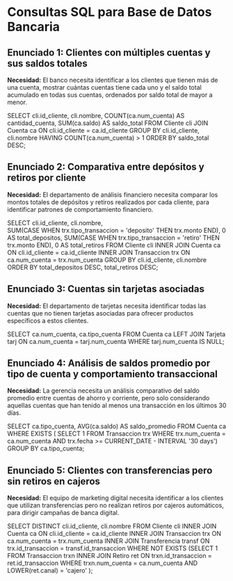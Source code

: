# Consultas SQL para Base de Datos Bancaria

## Enunciado 1: Clientes con múltiples cuentas y sus saldos totales

**Necesidad:** El banco necesita identificar a los clientes que tienen más de una cuenta, mostrar cuántas cuentas tiene cada uno y el saldo total acumulado en todas sus cuentas, ordenados por saldo total de mayor a menor.

SELECT  cli.id_cliente, cli.nombre, COUNT(ca.num_cuenta) AS cantidad_cuenta, SUM(ca.saldo) AS saldo_total
FROM  Cliente cli
JOIN Cuenta ca ON cli.id_cliente = ca.id_cliente
GROUP BY cli.id_cliente, cli.nombre
HAVING COUNT(ca.num_cuenta) > 1
ORDER BY saldo_total DESC;

## Enunciado 2: Comparativa entre depósitos y retiros por cliente

**Necesidad:** El departamento de análisis financiero necesita comparar los montos totales de depósitos y retiros realizados por cada cliente, para identificar patrones de comportamiento financiero.

SELECT cli.id_cliente, cli.nombre,  
SUM(CASE WHEN trx.tipo_transaccion = 'deposito' THEN trx.monto END), 0 AS total_depositos,
SUM(CASE WHEN trx.tipo_transaccion = 'retiro' THEN trx.monto END), 0  AS total_retiros
FROM Cliente cli
INNER JOIN Cuenta ca ON cli.id_cliente = ca.id_cliente
INNER JOIN Transaccion trx ON ca.num_cuenta = trx.num_cuenta
GROUP BY cli.id_cliente, cli.nombre  
ORDER BY total_depositos DESC, total_retiros DESC;

## Enunciado 3: Cuentas sin tarjetas asociadas

**Necesidad:** El departamento de tarjetas necesita identificar todas las cuentas que no tienen tarjetas asociadas para ofrecer productos específicos a estos clientes.

SELECT ca.num_cuenta, ca.tipo_cuenta
FROM Cuenta ca
LEFT JOIN Tarjeta tarj ON ca.num_cuenta = tarj.num_cuenta
WHERE tarj.num_cuenta IS NULL;

## Enunciado 4: Análisis de saldos promedio por tipo de cuenta y comportamiento transaccional

**Necesidad:** La gerencia necesita un análisis comparativo del saldo promedio entre cuentas de ahorro y corriente, pero solo considerando aquellas cuentas que han tenido al menos una transacción en los últimos 30 días.

SELECT ca.tipo_cuenta,
AVG(ca.saldo) AS saldo_promedio
FROM Cuenta ca
WHERE EXISTS (
SELECT 1 FROM Transaccion trx WHERE trx.num_cuenta = ca.num_cuenta AND trx.fecha >= CURRENT_DATE - INTERVAL '30 days')
GROUP BY ca.tipo_cuenta;

## Enunciado 5: Clientes con transferencias pero sin retiros en cajeros

**Necesidad:** El equipo de marketing digital necesita identificar a los clientes que utilizan transferencias pero no realizan retiros por cajeros automáticos, para dirigir campañas de banca digital.

SELECT DISTINCT cli.id_cliente, cli.nombre
FROM Cliente cli
INNER JOIN Cuenta ca ON cli.id_cliente = ca.id_cliente
INNER JOIN Transaccion trx ON ca.num_cuenta = trx.num_cuenta
INNER JOIN Transferencia transf ON trx.id_transaccion = transf.id_transaccion
WHERE NOT EXISTS (SELECT 1 FROM Transaccion trxn 
INNER JOIN Retiro ret ON trxn.id_transaccion = ret.id_transaccion
WHERE trxn.num_cuenta = ca.num_cuenta AND LOWER(ret.canal) = 'cajero'
);
